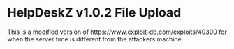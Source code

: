 # HelpDeskZ v1.0.2 File Upload
This is a modified version of https://www.exploit-db.com/exploits/40300 for when the server time is different from the attackers machine.